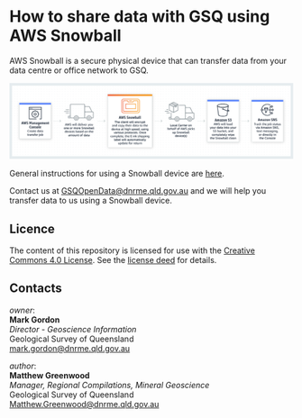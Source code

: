 # How to share data with GSQ using AWS Snowball

AWS Snowball is a secure physical device that can transfer data from your data centre or office network to GSQ.

![AWS Snowball Process](https://github.com/geological-survey-of-queensland/share-data-with-gsq/blob/master/aws-snowball-process.png)

General instructions for using a Snowball device are [here](https://github.com/geological-survey-of-queensland/share-data-with-gsq/blob/master/gsq-userguides/snowball-gsq-userguide.md).

Contact us at GSQOpenData@dnrme.qld.gov.au and we will help you transfer data to us using a Snowball device.

## Licence

The content of this repository is licensed for use with the [Creative Commons 4.0 License](https://creativecommons.org/licenses/by/4.0/). See the [license deed](LICENSE) for details.

## Contacts

*owner*:  
**Mark Gordon**  
*Director - Geoscience Information*  
Geological Survey of Queensland  
<mark.gordon@dnrme.qld.gov.au>  

*author*:  
**Matthew Greenwood**  
*Manager, Regional Compilations, Mineral Geoscience*  
Geological Survey of Queensland  
<Matthew.Greenwood@dnrme.qld.gov.au>
